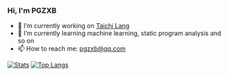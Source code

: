 ### Hi, I'm PGZXB

- 🔭 I’m currently working on [Taichi Lang](https://github.com/taichi-dev/taichi)
- 🌱 I’m currently learning machine learning, static program analysis and so on
- 📫 How to reach me: pgzxb@qq.com

[![Stats](https://github-readme-stats.vercel.app/api?username=PGZXB&show_icons=true&count_private=true&theme=chartreuse-dark)](https://github.com/PGZXB)
[![Top Langs](https://github-readme-stats.vercel.app/api/top-langs/?username=PGZXB&layout=compact&theme=chartreuse-dark)](https://github.com/PGZXB)
